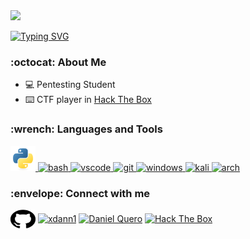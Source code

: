 <img src="https://github.com/w0rkm4n/w0rkm4n/blob/main/media/pixel-jeff-clipa-s.gif">

<a href="https://git.io/typing-svg"><img src="https://readme-typing-svg.demolab.com?font=Fira+Code&weight=500&size=24&pause=1000&color=F72F1F&center=true&vCenter=true&multiline=true&width=1200&height=80&lines=Hi!+I'm+w0rkm4n;Pentesting+Student+%7C+CTF+Player+%7C+Red+Team" alt="Typing SVG" /></a>

### :octocat: About Me
  
- :computer: Pentesting Student
- :keyboard: CTF player in [Hack The Box](https://app.hackthebox.com/users/1359890)

<h3 align="left">:wrench: Languages and Tools</h3>
<p align="left"> <a href="https://www.python.org" target="_blank" rel="noreferrer"> <img src="https://raw.githubusercontent.com/devicons/devicon/master/icons/python/python-original.svg" alt="python" width="40" height="40"/> </a> <a href="https://www.gnu.org/software/bash/" target="_blank" rel="noreferrer"> <img src="https://www.vectorlogo.zone/logos/gnu_bash/gnu_bash-icon.svg" alt="bash" width="40" height="40"/> </a> <a href="https://code.visualstudio.com/" target="_blank" rel="noreferrer"> <img src="https://upload.wikimedia.org/wikipedia/commons/9/9a/Visual_Studio_Code_1.35_icon.svg" alt="vscode" width="40" height="40"/> </a> <a href="https://git-scm.com/" target="_blank" rel="noreferrer"> <img src="https://www.vectorlogo.zone/logos/git-scm/git-scm-icon.svg" alt="git" width="40" height="40"/> </a> <a href="https://www.microsoft.com/es-es/software-download/windows10" target="_blank" rel="noreferrer"> <img src="https://raw.githubusercontent.com/get-icon/geticon/master/icons/microsoft-windows.svg" alt="windows" width="40" height="40"/> </a> <a href="https://www.kali.org/" target="_blank" rel="noreferrer"> <img src="https://raw.githubusercontent.com/get-icon/geticon/master/icons/kali-dragon-icon.svg" alt="kali" width="40" height="40"/> </a> </a> <a href="https://archlinux.org/" target="_blank" rel="noreferrer"> <img src="https://raw.githubusercontent.com/get-icon/geticon/master/icons/archlinux.svg" alt="arch" width="40" height="40"/> </a> </p>

<h3 align="left">:envelope: Connect with me</h3>
<p align="left">
<a href="https://github.com/w0rkm4n" target="blank"><img align="center" src="https://raw.githubusercontent.com/FedericoManzano/bodystyle-iconos/master/svg/bs-github.svg" alt="xdann1" height="30" width="40" /></a>
<a href="#" target="blank"><img align="center" src="https://raw.githubusercontent.com/rahuldkjain/github-profile-readme-generator/master/src/images/icons/Social/twitter.svg" alt="xdann1" height="30" width="40" /></a>
<a href="#" target="blank"><img align="center" src="https://raw.githubusercontent.com/rahuldkjain/github-profile-readme-generator/master/src/images/icons/Social/linked-in-alt.svg" alt="Daniel Quero" height="30" width="40" /></a>
<a href="https://app.hackthebox.com/users/1359890" target="blank"><img align="center" src="https://avatars.githubusercontent.com/u/31746234?s=200&v=4" alt="Hack The Box" height="30" width="40" /></a>
</p>

